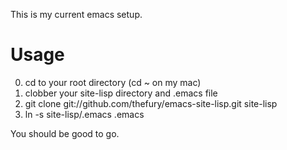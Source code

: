 This is my current emacs setup.

Usage
============
0. cd to your root directory (cd ~ on my mac)
1. clobber your site-lisp directory and .emacs file
2. git clone git://github.com/thefury/emacs-site-lisp.git site-lisp
3. ln -s site-lisp/.emacs .emacs

You should be good to go.